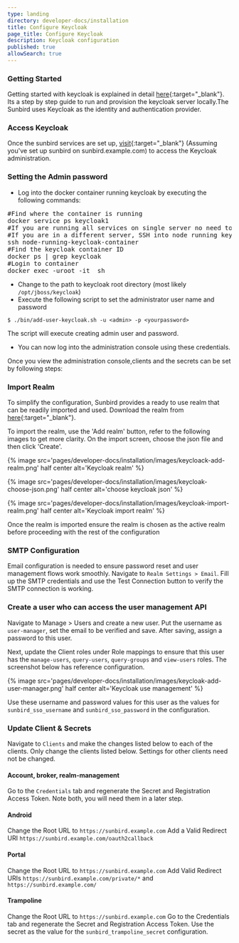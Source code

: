 ```yaml
---
type: landing
directory: developer-docs/installation
title: Configure Keycloak 
page_title: Configure Keycloak
description: Keycloak configuration
published: true
allowSearch: true
---
```

### Getting Started

Getting started with keycloak is explained in detail [here](http://www.keycloak.org/docs/latest/getting_started/index.html){:target="_blank"}.
Its a step by step guide to run and provision the keycloak server locally.The Sunbird uses Keycloak as the identity and authentication provider. 

### Access Keycloak

Once the sunbird services are set up, [visit](https://sunbird.example.com/auth/admin){:target="_blank"} (Assuming you've set up sunbird on sunbird.example.com) to access the Keycloak administration.


### Setting the Admin password

- Log into the docker container running keycloak by executing the following commands:

<pre>
#Find where the container is running
docker service ps keycloak1
#If you are running all services on single server no need to SSH
#If you are in a different server, SSH into node running keycloak
ssh node-running-keycloak-container
#Find the keycloak container ID
docker ps | grep keycloak
#Login to container
docker exec -uroot -it <container-ID> sh
</pre>

- Change to the path to keycloak root directory (most likely `/opt/jboss/keycloak`)
- Execute the following script to set the administrator user name and password

```
$ ./bin/add-user-keycloak.sh -u <admin> -p <yourpassword>
```

The script will execute creating admin user and password. 
- You can now log into the administration console using these credentials.

Once you view the administration console,clients and the secrets can be set by following steps:

### Import Realm

To simplify the configuration, Sunbird provides a ready to use realm that can be readily imported and used. Download the realm from [here](pages/developer-docs/installation/other_files/keycloak-realm){:target="_blank"}. 

To import the realm, use the 'Add realm' button, refer to the following images to get more clarity. On the import screen, choose the json file and then click 'Create'.

{% image src='pages/developer-docs/installation/images/keycloack-add-realm.png' half center alt='Keycloak realm' %}

{% image src='pages/developer-docs/installation/images/keycloak-choose-json.png' half center alt='choose keycloak json' %}

{% image src='pages/developer-docs/installation/images/keycloak-import-realm.png' half center alt='Keycloak import realm' %}

Once the realm is imported ensure the realm is chosen as the active realm before proceeding with the rest of the configuration

###  SMTP Configuration

Email configuration is needed to ensure password reset and user management flows work smoothly. Navigate to `Realm Settings > Email`. Fill up the SMTP credentials and use the Test Connection button to verify the SMTP connection is working.

### Create a user who can access the user management API

Navigate to Manage > Users and create a new user. Put the username as `user-manager`, set the email to be verified and save. After saving, assign a password to this user.

Next, update the Client roles under Role mappings to ensure that this user has the `manage-users`, `query-users`, `query-groups` and `view-users` roles. The screenshot below has reference configuration.

{% image src='pages/developer-docs/installation/images/keycloak-add-user-manager.png' half center alt='Keycloak use management' %}

Use these username and password values for this user as the values for `sunbird_sso_username` and `sunbird_sso_password` in the configuration.

### Update Client & Secrets

Navigate to `Clients` and make the changes listed below to each of the clients. Only change the clients listed below. Settings for other clients need not be changed.

#### Account, broker, realm-management

Go to the `Credentials` tab and regenerate the Secret and Registration Access Token. Note both, you will need them in a later step.

#### Android

Change the Root URL to `https://sunbird.example.com`
Add a Valid Redirect URI `https://sunbird.example.com/oauth2callback`

#### Portal

Change the Root URL to `https://sunbird.example.com`
Add Valid Redirect URIs `https://sunbird.example.com/private/*` and `https://sunbird.example.com/`

#### Trampoline

Change the Root URL to `https://sunbird.example.com`
Go to the Credentials tab and regenerate the Secret and Registration Access Token. Use the secret as the value for the `sunbird_trampoline_secret` configuration.
